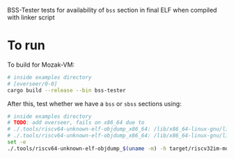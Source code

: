 BSS-Tester tests for availability of `bss` section in final ELF when compiled with linker script

# To run

To build for Mozak-VM:

```sh
# inside examples directory
# [overseer/0-0]
cargo build --release --bin bss-tester
```

After this, test whether we have a `bss` or `sbss` sections using:
```sh
# inside examples directory
# TODO: add overseer, fails on x86_64 due to
# ./.tools/riscv64-unknown-elf-objdump_x86_64: /lib/x86_64-linux-gnu/libc.so.6: version `GLIBC_2.33' not found (required by ./.tools/riscv64-unknown-elf-objdump_x86_64)
# ./.tools/riscv64-unknown-elf-objdump_x86_64: /lib/x86_64-linux-gnu/libc.so.6: version `GLIBC_2.34' not found (required by ./.tools/riscv64-unknown-elf-objdump_x86_64)
set -e
./.tools/riscv64-unknown-elf-objdump_$(uname -m) -h target/riscv32im-mozak-mozakvm-elf/release/bss-tester | grep bss 
```
